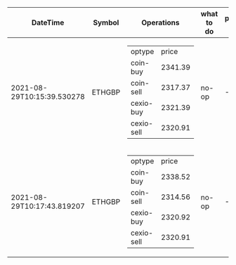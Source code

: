 | DateTime | Symbol | Operations | what to do | profit-loss |
| ------------- | ------------- | ------------- | ------------- | ------------- | 
| 2021-08-29T10:15:39.530278| ETHGBP| <table><tr><td>optype</td><td>price</td></tr><tr><td>coin-buy</td><td>2341.39</td></tr><tr><td>coin-sell</td><td>2317.37</td></tr><tr><td>cexio-buy</td><td>2321.39</td></tr><tr><td>cexio-sell</td><td>2320.91</td></tr></table>| no-op| -4.02| 
| 2021-08-29T10:17:43.819207| ETHGBP| <table><tr><td>optype</td><td>price</td></tr><tr><td>coin-buy</td><td>2338.52</td></tr><tr><td>coin-sell</td><td>2314.56</td></tr><tr><td>cexio-buy</td><td>2320.92</td></tr><tr><td>cexio-sell</td><td>2320.91</td></tr></table>| no-op| -6.36| 
